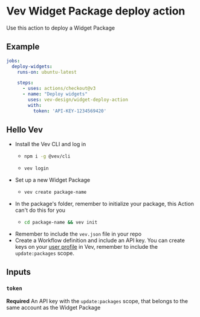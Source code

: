 # Vev Widget Package deploy action

Use this action to deploy a Widget Package

## Example

```yaml
jobs:
  deploy-widgets:
    runs-on: ubuntu-latest

    steps:
      - uses: actions/checkout@v3
      - name: "Deploy widgets"
        uses: vev-design/widget-deploy-action  
        with:
          token: 'API-KEY-1234569420'
```

## Hello Vev

* Install the Vev CLI and log in
    * ```bash
      npm i -g @vev/cli
      ```
    * ```bash
      vev login
      ```
* Set up a new Widget Package
    * ```bash
      vev create package-name
      ```
* In the package's folder, remember to initialize your package, this Action can't do this for you
    * ```bash
      cd package-name && vev init
      ```
* Remember to include the `vev.json` file in your repo
* Create a Workflow definition and include an API key. You can create keys on your [user profile](https://editor.vev.design/user/profile) in Vev, remember to include the `update:packages` scope.

## Inputs

### `token`

**Required**
An API key with the `update:packages` scope, that belongs to the same account as the Widget Package
